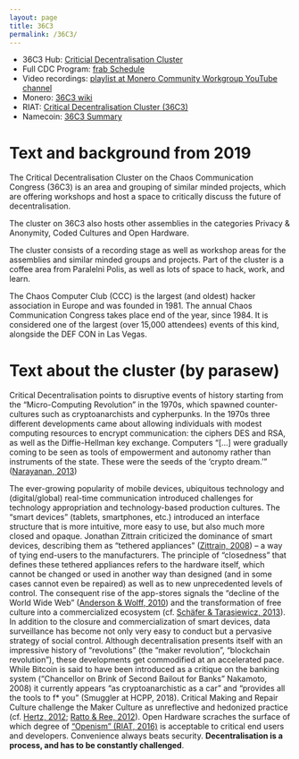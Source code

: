 ```yaml
---
layout: page
title: 36C3
permalink: /36C3/
---
```


* 36C3 Hub: [Criticial Decentralisation Cluster](https://events.ccc.de/congress/2019/wiki/index.php/Assembly:CriticalDecentralisationCluster)
* Full CDC Program: [frab Schedule](https://frab.riat.at/en/36c3/public/timeline)
* Video recordings: [playlist at Monero Community Workgroup YouTube channel](https://www.youtube.com/watch?v=Xu_QH6oi7oA&list=PLsSYUeVwrHBn07zTBg7fGHRW5Kn_Z3FJL)
* Monero: [36C3 wiki](https://taiga.getmonero.org/project/parasew-36c3/wiki/home)
* RIAT: [Critical Decentralisation Cluster (36C3)](https://riat.at/critical-decentralisation-cluster-36c3/)
* Namecoin: [36C3 Summary](https://www.namecoin.org/2020/01/11/36c3-summary.html)

# Text and background from 2019

The Critical Decentralisation Cluster on the Chaos Communication Congress (36C3) is an area and grouping of similar minded projects, which are offering workshops and host a space to critically discuss the future of decentralisation.

The cluster on 36C3 also hosts other assemblies in the categories Privacy & Anonymity, Coded Cultures and Open Hardware.

The cluster consists of a recording stage as well as workshop areas for the assemblies and similar minded groups and projects. Part of the cluster is a coffee area from Paralelni Polis, as well as lots of space to hack, work, and learn.

The Chaos Computer Club (CCC) is the largest (and oldest) hacker association in Europe and was founded in 1981. The annual Chaos Communication Congress takes place end of the year, since 1984. It is considered one of the largest (over 15,000 attendees) events of this kind, alongside the DEF CON in Las Vegas.

# Text about the cluster (by parasew)

Critical Decentralisation points to disruptive events of history starting from the “Micro-Computing Revolution” in the 1970s, which spawned counter-cultures such as cryptoanarchists and cypherpunks. In the 1970s three different developments came about allowing individuals with modest computing resources to encrypt communication: the ciphers DES and RSA, as well as the Diffie-Hellman key exchange. Computers “[…] were gradually coming to be seen as tools of empowerment and autonomy rather than instruments of the state. These were the seeds of the ‘crypto dream.’” ([Narayanan, 2013](https://www.cs.princeton.edu/~arvindn/publications/crypto-dream-part1.pdf))

The ever-growing popularity of mobile devices, ubiquitous technology and (digital/global) real-time communication introduced challenges for technology appropriation and technology-based production cultures. The “smart devices” (tablets, smartphones, etc.) introduced an interface structure that is more intuitive, more easy to use, but also much more closed and opaque. Jonathan Zittrain criticized the dominance of smart devices, describing them as “tethered appliances” ([Zittrain, 2008](http://yupnet.org/zittrain/2008/03/01/chapter-5-tethered-appliances-software-as-service-and-perfect-enforcement/)) – a way of tying end-users to the manufacturers. The principle of “closedness” that defines these tethered appliances refers to the hardware itself, which cannot be changed or used in another way than designed (and in some cases cannot even be repaired) as well as to new unprecedented levels of control. The consequent rise of the app-stores signals the “decline of the World Wide Web” ([Anderson & Wolff, 2010](https://www.wired.com/2010/08/ff-webrip/)) and the transformation of free culture into a commercialized ecosystem (cf. [Schäfer & Tarasiewicz, 2013](https://web.mit.edu/transition/dontindex/MiT8_Book/Tarasiewicz.pdf)). In addition to the closure and commercialization of smart devices, data surveillance has become not only very easy to conduct but a pervasive strategy of social control. Although decentralisation presents itself with an impressive history of “revolutions” (the “maker revolution”, “blockchain revolution”), these developments get commodified at an accelerated pace. While Bitcoin is said to have been introduced as a critique on the banking system (“Chancellor on Brink of Second Bailout for Banks” Nakamoto, 2008) it currently appears “as cryptoanarchistic as a car” and “provides all the tools to f* you” (Smuggler at HCPP, 2018). Critical Making and Repair Culture challenge the Maker Culture as unreflective and hedonized practice (cf. [Hertz, 2012](https://www.conceptlab.com/criticalmaking/); [Ratto & Ree, 2012](https://firstmonday.org/ojs/index.php/fm/article/view/3968)). Open Hardware scraches the surface of which degree of [“Openism” (RIAT, 2016)](https://cloudflare-ipfs.com/ipfs/bafykbzaceakesbvk3xdkmsmhmx23i53bdtrwi2lhdsgdo5xxb43im27iilkiu?filename=Wagner%2C%20Newman%2C%20Tarasiewicz%20%26%20Wuschitz%20%28Eds.%29%20-%20Openism_%20Conversations%20on%20Open%20Hardware-RIAT%20Press%20%282016%29.pdf) is acceptable to critical end users and developers. Convenience always beats security. **Decentralisation is a process, and has to be constantly challenged**.
